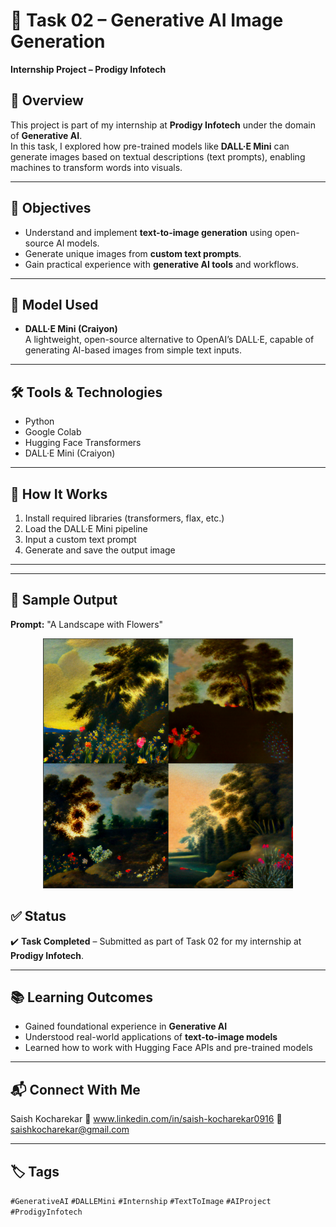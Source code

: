 # 🎨 Task 02 – Generative AI Image Generation  
**Internship Project – Prodigy Infotech**

## 📌 Overview
This project is part of my internship at **Prodigy Infotech** under the domain of **Generative AI**.  
In this task, I explored how pre-trained models like **DALL·E Mini** can generate images based on textual descriptions (text prompts), enabling machines to transform words into visuals.

---

## 🎯 Objectives
- Understand and implement **text-to-image generation** using open-source AI models.
- Generate unique images from **custom text prompts**.
- Gain practical experience with **generative AI tools** and workflows.

---

## 🧠 Model Used
- **DALL·E Mini (Craiyon)**  
  A lightweight, open-source alternative to OpenAI’s DALL·E, capable of generating AI-based images from simple text inputs.

---

## 🛠️ Tools & Technologies
- Python  
- Google Colab  
- Hugging Face Transformers  
- DALL·E Mini (Craiyon)

---

## 🚀 How It Works
1. Install required libraries (transformers, flax, etc.)
2. Load the DALL·E Mini pipeline
3. Input a custom text prompt
4. Generate and save the output image

---


---

## 📸 Sample Output

**Prompt:** "A Landscape with Flowers"
<p align="center">
  <img src="task02.png" alt="Cover" width="400"/>
</p>

## ✅ Status
✔️ **Task Completed** – Submitted as part of Task 02 for my internship at **Prodigy Infotech**.

---

## 📚 Learning Outcomes
- Gained foundational experience in **Generative AI**
- Understood real-world applications of **text-to-image models**
- Learned how to work with Hugging Face APIs and pre-trained models

---

## 📬 Connect With Me
Saish Kocharekar
🔗 www.linkedin.com/in/saish-kocharekar0916 📧saishkocharekar@gmail.com

---

## 🏷️ Tags
`#GenerativeAI` `#DALLEMini` `#Internship` `#TextToImage` `#AIProject` `#ProdigyInfotech`

